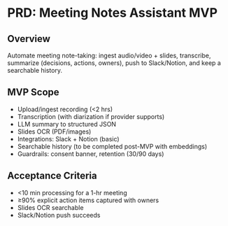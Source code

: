 # PRD: Meeting Notes Assistant MVP

## Overview
Automate meeting note-taking: ingest audio/video + slides, transcribe, summarize (decisions, actions, owners), push to Slack/Notion, and keep a searchable history.

## MVP Scope
- Upload/ingest recording (<2 hrs)
- Transcription (with diarization if provider supports)
- LLM summary to structured JSON
- Slides OCR (PDF/images)
- Integrations: Slack + Notion (basic)
- Searchable history (to be completed post-MVP with embeddings)
- Guardrails: consent banner, retention (30/90 days)

## Acceptance Criteria
- <10 min processing for a 1-hr meeting
- ≥90% explicit action items captured with owners
- Slides OCR searchable
- Slack/Notion push succeeds
